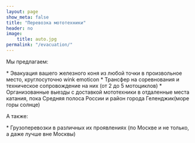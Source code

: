 ```yaml
---
layout: page
show_meta: false
title: "Перевозка мототехники"
header: no
image:
    title: auto.jpg
permalink: "/evacuation/"
---
```

Мы предлагаем:
<div markdown="1">
* Эвакуация вашего железного коня из любой точки в произвольное место, круглосуточно wink emoticon
* Трансфер на соревнования и техническое сопровождение на них (от 2 до 5 мотоциклов)
* Организованные выезды с доставкой мототехники в отдаленные места катания, пока Средняя полоса России и район города Геленджик(море горы солнце)
</div>

А также:
<div markdown="1">
* Грузоперевозки в различных их проявлениях (по Москве и не только, а даже лучше вне Москвы)
</div>